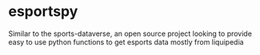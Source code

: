 # esportspy
Similar to the sports-dataverse, an open source project looking to provide easy to use python functions to get esports data mostly from liquipedia